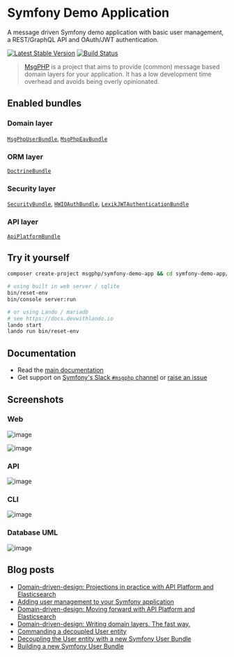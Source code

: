 # Symfony Demo Application

A message driven Symfony demo application with basic user management, a REST/GraphQL API and OAuth/JWT authentication.

[![Latest Stable Version](https://poser.pugx.org/msgphp/symfony-demo-app/v/stable)](https://packagist.org/packages/msgphp/symfony-demo-app) [![Build Status](https://travis-ci.org/msgphp/symfony-demo-app.svg?branch=master)](https://travis-ci.org/msgphp/symfony-demo-app)

> [MsgPHP](https://msgphp.github.io/) is a project that aims to provide (common) message based domain layers for your application. It has a low development time overhead and avoids being overly opinionated.

## Enabled bundles

### Domain layer
[`MsgPhpUserBundle`](https://github.com/msgphp/user-bundle),
[`MsgPhpEavBundle`](https://github.com/msgphp/eav-bundle)

### ORM layer
[`DoctrineBundle`](https://github.com/doctrine/DoctrineBundle)

### Security layer
[`SecurityBundle`](https://github.com/symfony/security-bundle),
[`HWIOAuthBundle`](https://github.com/hwi/HWIOAuthBundle),
[`LexikJWTAuthenticationBundle`](https://github.com/lexik/LexikJWTAuthenticationBundle)

### API layer
[`ApiPlatformBundle`](https://github.com/api-platform/api-platform)

## Try it yourself

```bash
composer create-project msgphp/symfony-demo-app && cd symfony-demo-app/

# using built in web server / sqlite
bin/reset-env
bin/console server:run

# or using Lando / mariadb
# see https://docs.devwithlando.io
lando start
lando run bin/reset-env
```

## Documentation

- Read the [main documentation](https://msgphp.github.io/docs)
- Get support on [Symfony's Slack `#msgphp` channel](https://symfony.com/slack-invite) or [raise an issue](https://github.com/msgphp/symfony-demo-app/issues/new)

## Screenshots

### Web

![image](https://user-images.githubusercontent.com/1047696/45264235-c79eaa80-b439-11e8-87b2-4e3551bdee09.png)

![image](https://user-images.githubusercontent.com/1047696/45264184-c9b43980-b438-11e8-97e8-55b5150c7b6b.png)

### API

![image](https://user-images.githubusercontent.com/1047696/45264192-ea7c8f00-b438-11e8-9aa3-9bf490c4f2d1.png)

### CLI

![image](https://user-images.githubusercontent.com/1047696/45264197-0b44e480-b439-11e8-83c3-45753ef79dbc.png)

### Database UML

![image](https://user-images.githubusercontent.com/1047696/45264216-62e35000-b439-11e8-9c04-f835f46a857b.png)

## Blog posts

- [Domain-driven-design: Projections in practice with API Platform and Elasticsearch](https://medium.com/@ro0NL/domain-driven-design-projections-in-practice-with-api-platform-and-elasticsearch-c785ed6d660b)
- [Adding user management to your Symfony application](https://medium.com/@ro0NL/adding-user-management-to-your-symfony-application-ceeefe2a2e9)
- [Domain-driven-design: Moving forward with API Platform and Elasticsearch](https://medium.com/@ro0NL/domain-driven-design-moving-forward-with-api-platform-and-elasticsearch-f1705614f9e2)
- [Domain-driven-design: Writing domain layers. The fast way.](https://medium.com/@ro0NL/domain-driven-design-writing-domain-layers-the-fast-way-60ef87399374)
- [Commanding a decoupled User entity](https://medium.com/@ro0NL/commanding-a-decoupled-user-entity-aee8723c43e5)
- [Decoupling the User entity with a new Symfony User Bundle](https://medium.com/@ro0NL/decoupling-the-user-entity-with-a-new-symfony-user-bundle-7d2d5d85bdf9)
- [Building a new Symfony User Bundle](https://medium.com/@ro0NL/building-a-new-symfony-user-bundle-b4fe5a9d9d80)
